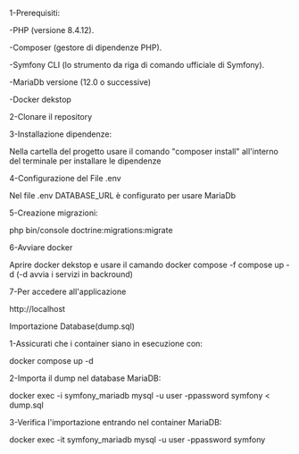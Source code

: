 1-Prerequisiti:

-PHP (versione 8.4.12).

-Composer (gestore di dipendenze PHP).

-Symfony CLI (lo strumento da riga di comando ufficiale di Symfony).

-MariaDb versione (12.0 o successive)

-Docker dekstop

2-Clonare il repository




3-Installazione dipendenze:

Nella cartella del progetto usare il comando "composer install" all'interno del terminale per installare le dipendenze

4-Configurazione del File .env

Nel file .env DATABASE_URL è configurato per usare MariaDb

5-Creazione migrazioni:

php bin/console doctrine:migrations:migrate

6-Avviare docker

Aprire docker dekstop e usare il camando docker compose -f compose up -d (-d avvia i servizi in backround)

7-Per accedere all'applicazione

http://localhost

Importazione Database(dump.sql)

1-Assicurati che i container siano in esecuzione con:

docker compose up -d


2-Importa il dump nel database MariaDB:

docker exec -i symfony_mariadb mysql -u user -ppassword symfony < dump.sql


3-Verifica l'importazione entrando nel container MariaDB:

docker exec -it symfony_mariadb
mysql -u user -ppassword symfony

 




